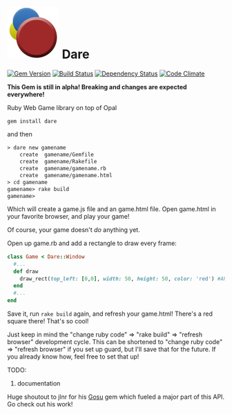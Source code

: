 ![Dare Logo](/images/logo.png) Dare
====
[![Gem Version](https://badge.fury.io/rb/dare.svg)](http://badge.fury.io/rb/dare)
[![Build Status](https://travis-ci.org/nicklink483/dare.svg?branch=master)](https://travis-ci.org/nicklink483/dare)
[![Dependency Status](https://gemnasium.com/nicklink483/dare.svg)](https://gemnasium.com/nicklink483/dare)
[![Code Climate](https://codeclimate.com/github/nicklink483/dare/badges/gpa.svg)](https://codeclimate.com/github/nicklink483/dare)

**This Gem is still in alpha! Breaking and changes are expected everywhere!**

Ruby Web Game library on top of Opal

    gem install dare

and then

    > dare new gamename
        create  gamename/Gemfile
        create  gamename/Rakefile
        create  gamename/gamename.rb
        create  gamename/gamename.html
    > cd gamename
    gamename> rake build
    gamename>

Which will create a game.js file and an game.html file.  Open game.html in your favorite browser, and play your game!

Of course, your game doesn't *do* anything yet.

Open up game.rb and add a rectangle to draw every frame:

```ruby
class Game < Dare::Window
  #...
  def draw
    draw_rect(top_left: [0,0], width: 50, height: 50, color: 'red') #API subject to change
  end
  #...
end
```
Save it, run `rake build` again, and refresh your game.html!  There's a red square there!  That's so cool!

Just keep in mind the "change ruby code" => "rake build" => "refresh browser" development cycle.  This can be shortened to "change ruby code" => "refresh browser" if you set up guard, but I'll save that for the future.  If you already know how, feel free to set that up!

TODO:

1. documentation

Huge shoutout to jlnr for his [Gosu](https://github.com/jlnr/gosu) gem which fueled a major part of this API.  Go check out his work!
